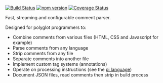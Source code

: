 [![Build Status](https://travis-ci.org/tmpfs/cparse.svg?v=2)](https://travis-ci.org/tmpfs/cparse)
[![npm version](http://img.shields.io/npm/v/cparse.svg?v=2)](https://npmjs.org/package/cparse)
[![Coverage Status](https://coveralls.io/repos/tmpfs/cparse/badge.svg?branch=master&service=github&v=2)](https://coveralls.io/github/tmpfs/cparse?branch=master)

Fast, streaming and configurable comment parser.

Designed for polyglot programmers to:

* Combine comments from various files (HTML, CSS and Javascript for example)
* Parse comments from any language
* Strip comments from any file
* Separate comments into another file
* Implement custom tag systems (annotations)
* Operate on processing instructions (see the [pi language](/API.md#pi))
* Document JSON files, read comments then strip in build process
